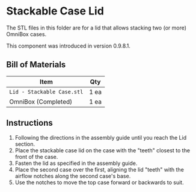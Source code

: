 # Stackable Case Lid

The STL files in this folder are for a lid that allows stacking two (or more) OmniBox cases.

This component was introduced in version 0.9.8.1.

## Bill of Materials

| Item | Qty |
|------|-----|
| `Lid - Stackable Case.stl` | 1 ea |
| OmniBox (Completed) | 1 ea |

## Instructions

1. Following the directions in the assembly guide until you reach the Lid section.
2. Place the stackable case lid on the case with the "teeth" closest to the front of the case.
3. Fasten the lid as specified in the assembly guide.
4. Place the second case over the first, aligning the lid "teeth" with the airflow notches along the second case's base.
5. Use the notches to move the top case forward or backwards to suit.